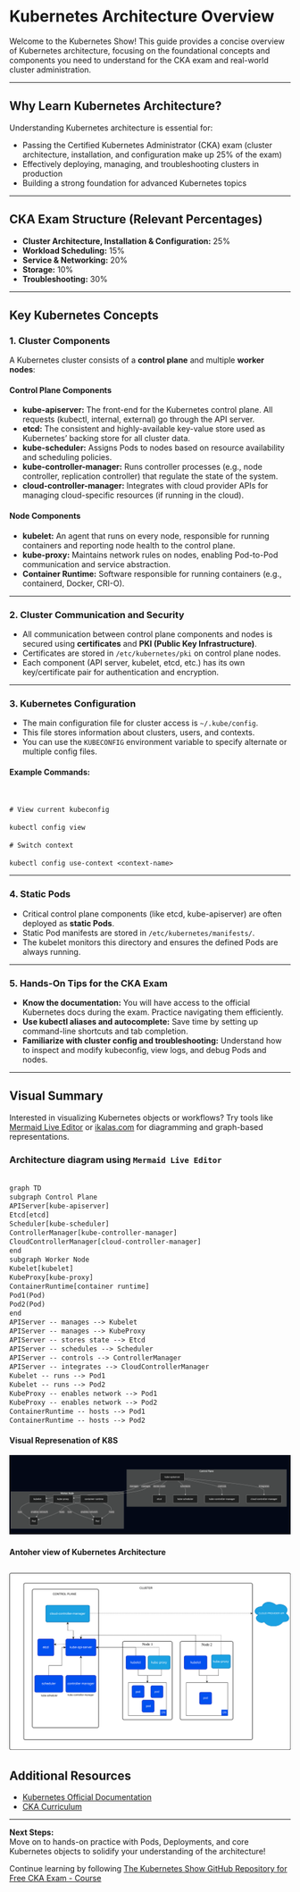 # Kubernetes Architecture Overview

Welcome to the Kubernetes Show! This guide provides a concise overview of Kubernetes architecture, focusing on the foundational concepts and components you need to understand for the CKA exam and real-world cluster administration.

---

## Why Learn Kubernetes Architecture?

Understanding Kubernetes architecture is essential for:
- Passing the Certified Kubernetes Administrator (CKA) exam (cluster architecture, installation, and configuration make up 25% of the exam)
- Effectively deploying, managing, and troubleshooting clusters in production
- Building a strong foundation for advanced Kubernetes topics

---

## CKA Exam Structure (Relevant Percentages)

- **Cluster Architecture, Installation & Configuration:** 25%
- **Workload Scheduling:** 15%
- **Service & Networking:** 20%
- **Storage:** 10%
- **Troubleshooting:** 30%

---

## Key Kubernetes Concepts

### 1. **Cluster Components**

A Kubernetes cluster consists of a **control plane** and multiple **worker nodes**:

#### **Control Plane Components**
- **kube-apiserver:** The front-end for the Kubernetes control plane. All requests (kubectl, internal, external) go through the API server.
- **etcd:** The consistent and highly-available key-value store used as Kubernetes’ backing store for all cluster data.
- **kube-scheduler:** Assigns Pods to nodes based on resource availability and scheduling policies.
- **kube-controller-manager:** Runs controller processes (e.g., node controller, replication controller) that regulate the state of the system.
- **cloud-controller-manager:** Integrates with cloud provider APIs for managing cloud-specific resources (if running in the cloud).

#### **Node Components**
- **kubelet:** An agent that runs on every node, responsible for running containers and reporting node health to the control plane.
- **kube-proxy:** Maintains network rules on nodes, enabling Pod-to-Pod communication and service abstraction.
- **Container Runtime:** Software responsible for running containers (e.g., containerd, Docker, CRI-O).

---

### 2. **Cluster Communication and Security**

- All communication between control plane components and nodes is secured using **certificates** and **PKI (Public Key Infrastructure)**.
- Certificates are stored in `/etc/kubernetes/pki` on control plane nodes.
- Each component (API server, kubelet, etcd, etc.) has its own key/certificate pair for authentication and encryption.

---

### 3. **Kubernetes Configuration**

- The main configuration file for cluster access is `~/.kube/config`.
- This file stores information about clusters, users, and contexts.
- You can use the `KUBECONFIG` environment variable to specify alternate or multiple config files.

#### Example Commands:
```


# View current kubeconfig

kubectl config view

# Switch context

kubectl config use-context <context-name>

```

---

### 4. **Static Pods**

- Critical control plane components (like etcd, kube-apiserver) are often deployed as **static Pods**.
- Static Pod manifests are stored in `/etc/kubernetes/manifests/`.
- The kubelet monitors this directory and ensures the defined Pods are always running.

---

### 5. **Hands-On Tips for the CKA Exam**

- **Know the documentation:** You will have access to the official Kubernetes docs during the exam. Practice navigating them efficiently.
- **Use kubectl aliases and autocomplete:** Save time by setting up command-line shortcuts and tab completion.
- **Familiarize with cluster config and troubleshooting:** Understand how to inspect and modify kubeconfig, view logs, and debug Pods and nodes.

---

## Visual Summary

Interested in visualizing Kubernetes objects or workflows? Try tools like [Mermaid Live Editor](https://mermaid.live/) or [ikalas.com](https://ikalas.com/) for diagramming and graph-based representations.

### Architecture diagram using `Mermaid Live Editor`

```

graph TD
subgraph Control Plane
APIServer[kube-apiserver]
Etcd[etcd]
Scheduler[kube-scheduler]
ControllerManager[kube-controller-manager]
CloudControllerManager[cloud-controller-manager]
end
subgraph Worker Node
Kubelet[kubelet]
KubeProxy[kube-proxy]
ContainerRuntime[container runtime]
Pod1(Pod)
Pod2(Pod)
end
APIServer -- manages --> Kubelet
APIServer -- manages --> KubeProxy
APIServer -- stores state --> Etcd
APIServer -- schedules --> Scheduler
APIServer -- controls --> ControllerManager
APIServer -- integrates --> CloudControllerManager
Kubelet -- runs --> Pod1
Kubelet -- runs --> Pod2
KubeProxy -- enables network --> Pod1
KubeProxy -- enables network --> Pod2
ContainerRuntime -- hosts --> Pod1
ContainerRuntime -- hosts --> Pod2

```

#### Visual Represenation of K8S
![K8s_Architecture](../../static/images/K8s_Architecture.png)

#### Antoher view of Kubernetes Architecture
![K8S_Arch](../../static/images/kubernetes-cluster-architecture.svg)
---

## Additional Resources

- [Kubernetes Official Documentation](https://kubernetes.io/docs/home/)
- [CKA Curriculum](https://github.com/cncf/curriculum/blob/master/CKA_Curriculum_v1.32.pdf)


---

**Next Steps:**  
Move on to hands-on practice with Pods, Deployments, and core Kubernetes objects to solidify your understanding of the architecture!

Continue learning by following [The Kubernetes Show GitHub Repository for Free CKA Exam - Course](https://github.com/The-Kubernetes-Show/kubernetes/blob/main/Certified_Kubernetes_Administrator_CKA_Exam.md)
